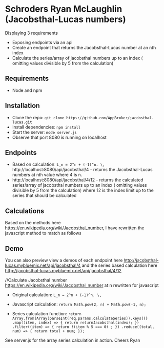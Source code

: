 # Schroders Ryan McLaughlin (Jacobsthal-Lucas numbers)

Displaying 3 requirements
- Exposing endpoints via an api
- Create an endpoint that returns the Jacobsthal-Lucas number at an nth index
- Calculate the series/array of jacobsthal numbers up to an index ( omitting values divisible by 5 from the calculation)

## Requirements

- Node and npm

## Installation

- Clone the repo: `git clone https://github.com/AppBroker/jacobsthal-lucas.git`
- Install dependencies: `npm install`
- Start the server: `node server.js`
- Observe that port 8080 is running on localhost

## Endpoints
- Based on calculation:  `L_n = 2^n + (-1)^n. \,`
http://localhost:8080/api/jacobsthal/4 - returns the Jacobsthal-Lucas numbers at nth value where 4 is n.
- http://localhost:8080/api/jacobsthal/4/12 - returns the calculated series/array of jacobsthal numbers up to an index ( omitting values divisible by 5 from the calculation) where 12 is the index limit up to the series that should be calculated

## Calculations
Based on the methods here https://en.wikipedia.org/wiki/Jacobsthal_number, I have rewritten the javascript method to match as follows

## Demo
You can also preview view a demos of each endpoint here http://jacobsthal-lucas.mybluemix.net/api/jacobsthal/4 and the series based calculation here http://jacobsthal-lucas.mybluemix.net/api/jacobsthal/4/12

//Calculate Jacobsthal number https://en.wikipedia.org/wiki/Jacobsthal_number at n rewritten for javascript

- Original calculation:  `L_n = 2^n + (-1)^n. \,`

- Javascript calculation: `return Math.pow(2, n) + Math.pow(-1, n);`
- Series calculation function: `return Array.from(Array(parseInt(req.params.calculateSeries)).keys())
		.map((item, index) => {
			return returnJacobsthal(index);
		})
		.filter((item) => {
			return !(item % 5 === 0) ;
		})
		.reduce((total, num) => {
    		return total + num;
		});`


See server.js for the array series calculation in action.
Cheers
Ryan
